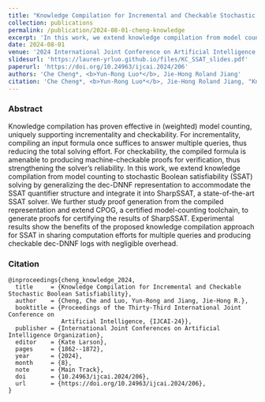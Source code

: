 ```yaml
---
title: "Knowledge Compilation for Incremental and Checkable Stochastic Boolean Satisfiability"
collection: publications
permalink: /publication/2024-08-01-cheng-knowledge
excerpt: 'In this work, we extend knowledge compilation from model counting to stochastic Boolean satisfiability (SSAT) solving by generalizing the dec-DNNF representation to accommodate the SSAT quantifier structure and integrate it into SharpSSAT, a state-of-the-art SSAT solver. We further study proof generation from the compiled representation and extend CPOG, a certified model-counting toolchain, to generate proofs for certifying the results of SharpSSAT.'
date: 2024-08-01
venue: '2024 International Joint Conference on Artificial Intelligence (IJCAI)'
slidesurl: 'https://lauren-yrluo.github.io/files/KC_SSAT_slides.pdf'
paperurl: 'https://doi.org/10.24963/ijcai.2024/206'
authors: 'Che Cheng*, <b>Yun-Rong Luo*</b>, Jie-Hong Roland Jiang' 
citation: 'Che Cheng*, <b>Yun-Rong Luo*</b>, Jie-Hong Roland Jiang, "Knowledge Compilation for Incremental and Checkable Stochastic Boolean Satisfiability." 2024 International Joint Conference on Artificial Intelligence (IJCAI), 2024'
---
```


### Abstract
Knowledge compilation has proven effective in (weighted) model counting, uniquely supporting incrementality and checkability. For incrementality, compiling an input formula once suffices to answer multiple queries, thus reducing the total solving effort. For checkability, the compiled formula is amenable to producing machine-checkable proofs for verification, thus strengthening the solver’s reliability. In this work, we extend knowledge compilation from model counting to stochastic Boolean satisfiability (SSAT) solving by generalizing the dec-DNNF representation to accommodate the SSAT quantifier structure and integrate it into SharpSSAT, a state-of-the-art SSAT solver. We further study proof generation from the compiled representation and extend CPOG, a certified model-counting toolchain, to generate proofs for certifying the results of SharpSSAT. Experimental results show the benefits of the proposed knowledge compilation approach for SSAT in sharing computation efforts for multiple queries and producing checkable dec-DNNF logs with negligible overhead.

### Citation
```
@inproceedings{cheng_knowledge_2024,
  title     = {Knowledge Compilation for Incremental and Checkable Stochastic Boolean Satisfiability},
  author    = {Cheng, Che and Luo, Yun-Rong and Jiang, Jie-Hong R.},
  booktitle = {Proceedings of the Thirty-Third International Joint Conference on
               Artificial Intelligence, {IJCAI-24}},
  publisher = {International Joint Conferences on Artificial Intelligence Organization},
  editor    = {Kate Larson},
  pages     = {1862--1872},
  year      = {2024},
  month     = {8},
  note      = {Main Track},
  doi       = {10.24963/ijcai.2024/206},
  url       = {https://doi.org/10.24963/ijcai.2024/206},
}
```